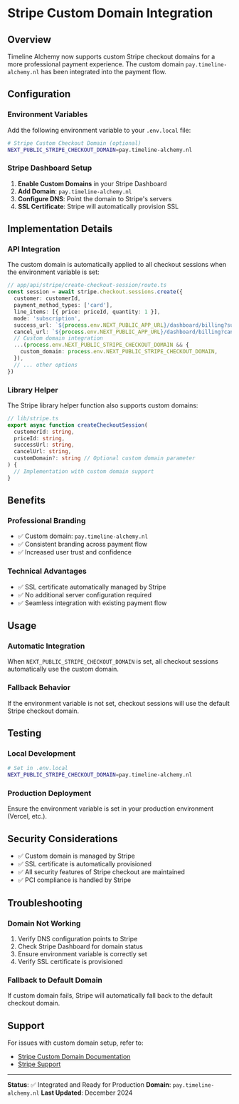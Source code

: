 # Stripe Custom Domain Integration

## Overview

Timeline Alchemy now supports custom Stripe checkout domains for a more professional payment experience. The custom domain `pay.timeline-alchemy.nl` has been integrated into the payment flow.

## Configuration

### Environment Variables

Add the following environment variable to your `.env.local` file:

```bash
# Stripe Custom Checkout Domain (optional)
NEXT_PUBLIC_STRIPE_CHECKOUT_DOMAIN=pay.timeline-alchemy.nl
```

### Stripe Dashboard Setup

1. **Enable Custom Domains** in your Stripe Dashboard
2. **Add Domain**: `pay.timeline-alchemy.nl`
3. **Configure DNS**: Point the domain to Stripe's servers
4. **SSL Certificate**: Stripe will automatically provision SSL

## Implementation Details

### API Integration

The custom domain is automatically applied to all checkout sessions when the environment variable is set:

```typescript
// app/api/stripe/create-checkout-session/route.ts
const session = await stripe.checkout.sessions.create({
  customer: customerId,
  payment_method_types: ['card'],
  line_items: [{ price: priceId, quantity: 1 }],
  mode: 'subscription',
  success_url: `${process.env.NEXT_PUBLIC_APP_URL}/dashboard/billing?success=true`,
  cancel_url: `${process.env.NEXT_PUBLIC_APP_URL}/dashboard/billing?canceled=true`,
  // Custom domain integration
  ...(process.env.NEXT_PUBLIC_STRIPE_CHECKOUT_DOMAIN && {
    custom_domain: process.env.NEXT_PUBLIC_STRIPE_CHECKOUT_DOMAIN,
  }),
  // ... other options
})
```

### Library Helper

The Stripe library helper function also supports custom domains:

```typescript
// lib/stripe.ts
export async function createCheckoutSession(
  customerId: string,
  priceId: string,
  successUrl: string,
  cancelUrl: string,
  customDomain?: string // Optional custom domain parameter
) {
  // Implementation with custom domain support
}
```

## Benefits

### Professional Branding
- ✅ Custom domain: `pay.timeline-alchemy.nl`
- ✅ Consistent branding across payment flow
- ✅ Increased user trust and confidence

### Technical Advantages
- ✅ SSL certificate automatically managed by Stripe
- ✅ No additional server configuration required
- ✅ Seamless integration with existing payment flow

## Usage

### Automatic Integration
When `NEXT_PUBLIC_STRIPE_CHECKOUT_DOMAIN` is set, all checkout sessions automatically use the custom domain.

### Fallback Behavior
If the environment variable is not set, checkout sessions will use the default Stripe checkout domain.

## Testing

### Local Development
```bash
# Set in .env.local
NEXT_PUBLIC_STRIPE_CHECKOUT_DOMAIN=pay.timeline-alchemy.nl
```

### Production Deployment
Ensure the environment variable is set in your production environment (Vercel, etc.).

## Security Considerations

- ✅ Custom domain is managed by Stripe
- ✅ SSL certificate is automatically provisioned
- ✅ All security features of Stripe checkout are maintained
- ✅ PCI compliance is handled by Stripe

## Troubleshooting

### Domain Not Working
1. Verify DNS configuration points to Stripe
2. Check Stripe Dashboard for domain status
3. Ensure environment variable is correctly set
4. Verify SSL certificate is provisioned

### Fallback to Default Domain
If custom domain fails, Stripe will automatically fall back to the default checkout domain.

## Support

For issues with custom domain setup, refer to:
- [Stripe Custom Domain Documentation](https://stripe.com/docs/payments/checkout/custom-domains)
- [Stripe Support](https://support.stripe.com/)

---

**Status**: ✅ Integrated and Ready for Production
**Domain**: `pay.timeline-alchemy.nl`
**Last Updated**: December 2024
